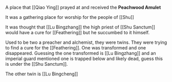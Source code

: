 A place that [[Qiao Ying]] prayed at and received the **Peachwood Amulet**

It was a gathering place for worship for the people of [[Shu]]

It was thought that [[Lu Bingzhang]] the high priest of [[Shu Sanctum]] would have a cure for [[Feathering]] but he succumbed to it himself.

Used to be two a preacher and alchemist, they were twins. They were trying to find a cure for the [[Feathering]]. One was transformed and one disappeared. Guessing the one transformed is [[Lu Bingzhang]] and an imperial guard mentioned one is trapped below and likely dead, guess this is under the [[Shu Sanctum]].

The other twin is [[Lu Bingcheng]]